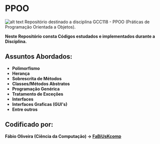 # PPOO
![alt text](https://encrypted-tbn0.gstatic.com/images?q=tbn%3AANd9GcSdFZDVwflw7_DaO9NEudScbRxT_0UqOY4BCjlHLpemslGG6QRN)
Repositório destinado a disciplina GCC118 - PPOO (Práticas de Programação Orientada a Objetos).<br/>

<b>Neste Repositório consta Códigos estudados e implementados durante a Disciplina.<b>

## Assuntos Abordados:

- Polimorfismo
- Herança
- Sobrescrita de Métodos
- Classes/Métodos Abstratos
- Programação Genérica
- Tratamento de Exceções
- Interfaces
- Interfaces Graficas (GUI's)
- Entre outros

## Codificado por:
Fábio Oliveira (Ciência da Computação) -> [FaBiUsKcomp](https://github.com/FaBiUsKcomp)

